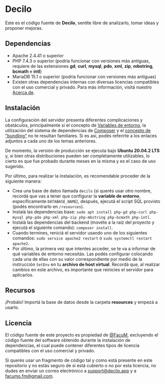 Decilo
=====

Este es el código fuente de **Decilo**, sentíte libre de analizarlo, tomar ideas y proponer mejoras.

## Dependencias
 - Apache 2.4.41 o superior
 - PHP 7.4.3 o superior (podría funcionar con versiones más antiguas, requiere de las extensiones **gd**, **curl**, **mysql**, **pdo**, **xml**, **zip**, **mbstring**, **bcmath** e **intl**)
 - MariaDB 15.1 o superior (podría funcionar con versiones más antiguas)
 - Existen otras dependencias internas con diversas licencias compatibles con el uso comercial y privado. Para más información, visitá nuestro [Acerca de](https://decilo.app/about.php).

## Instalación
La configuración del servidor presenta diferentes complicaciones y obstáculos, principalmente si el concepto de [Variables de entorno](https://httpd.apache.org/docs/current/env.html), la utilización del sistema de dependencias de [Composer](https://getcomposer.org/doc/00-intro.md) y el [concepto de "bundling"](https://medium.com/madhash/understanding-the-concept-of-bundling-for-beginners-f2db1adad724) no te resultan familiares. Si es así, podés referirte a los enlaces adjuntos a cada uno de los temas anteriores.

De momento, la versión de producción se ejecuta bajo **Ubuntu 20.04.2 LTS** y, si bien otras distribuciones pueden ser completamente utilizables, lo cierto es que fue probado durante meses en la misma y es el caso de uso sugerido.

Por último, para realizar la instalación, es recomendable proceder de la siguiente manera:

 - Crea una base de datos llamada `decilo` (si querés usar otro nombre, recordá que vas a tener que configurar la **variable de entorno**, específicamente `DATABASE_NAME`), después, ejecutá el script SQL provisto (podés encontrarlo en `/resources`).
 - Instalá las dependencias base: `sudo apt install php-gd php-curl php-mysql php-pdo php-xml php-zip php-mbstring php-bcmath php-intl`.
 - Instalá las dependencias del backend (movéte a la raíz del proyecto y ejecutá el siguiente comando): `composer install`.
 - Cuando termines, reniciá el servidor usando uno de los siguientes comandos: `sudo service apache2 restart` o `sudo systemctl restart apache2`.
 - Por último, la primera vez que intentes acceder, se te va a informar de qué variables de entorno necesitás. Las podés configurar colocando cada una de ellas con su valor correspondiente por medio de la instrucción `SetEnv` en tu **archivo de host virtual**. Recordá que, al realizar cambios en este archivo, es importante que reinicies el servidor para aplicarlos.

## Recursos
¡Probálo! Importá la base de datos desde la carpeta **resources** y empezá a usarlo.

## Licencia
El código fuente de este proyecto es propiedad de [@FacuM](https://github.com/FacuM), excluyendo el código fuente del software obtenido durante la instalación de dependencias, el cual puede contener diferentes tipos de licencia compatibles con el uso comercial y privado.

Si querés usar un fragmento de código tal y como está presente en este repositorio y no estás seguro de si está cubierto o no por esta licencia, no dudes en enviar un correo electrónico a [support@decilo.app](mailto:support@decilo.app) y a [facumo.fm@gmail.com](mailto:facumo.fm@gmail.com).